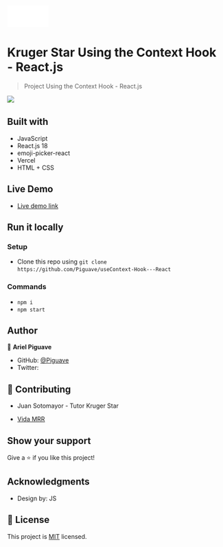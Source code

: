 <img src="./src/assets/logo_kruger_.png" height="50px">

# Kruger Star Using the Context Hook - React.js

> Project Using the Context Hook - React.js

<img src="./src/assets/playground3.png" height="300px">

## Built with 

- JavaScript
- React.js 18
- emoji-picker-react
- Vercel 
- HTML + CSS

## Live Demo

- [Live demo link ](https://use-context-hook-react.vercel.app/create)
## Run it locally

 ### Setup

 - Clone this repo using `git clone https://github.com/Piguave/useContext-Hook---React`

 ### Commands

 - `npm i`
 - `npm start`

## Author

👤 **Ariel Piguave**

- GitHub: [@Piguave](https://github.com/Piguave)
- Twitter: 

## 🤝 Contributing

- Juan Sotomayor - Tutor Kruger Star

- [Vida MRR](https://www.youtube.com/watch?v=oT-feDPuJmk&t=5623s&ab_channel=VidaMRR-Programacionweb)


## Show your support

Give a ⭐ if you like this project!

## Acknowledgments

- Design by: JS

## 📝 License

This project is [MIT](./MIT.md) licensed.
